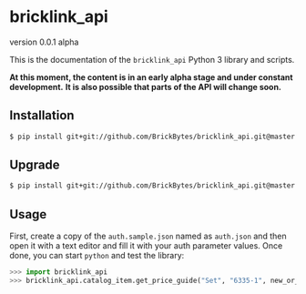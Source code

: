 bricklink_api
=============

version 0.0.1 alpha

This is the documentation of the ``bricklink_api`` Python 3 library and scripts.

**At this moment, the content is in an early alpha stage and under constant development.**
**It is also possible that parts of the API will change soon.**


Installation
------------

```bash
$ pip install git+git://github.com/BrickBytes/bricklink_api.git@master
```

Upgrade
-------

```bash
$ pip install git+git://github.com/BrickBytes/bricklink_api.git@master --upgrade
```


Usage
-----

First, create a copy of the `auth.sample.json` named as `auth.json` and then open it with a text editor and fill it with your auth parameter values. Once done, you can start `python` and test the library:

```python
>>> import bricklink_api
>>> bricklink_api.catalog_item.get_price_guide("Set", "6335-1", new_or_used="U")
```
